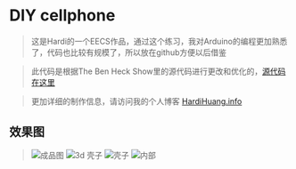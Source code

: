 # DIY cellphone
>这是Hardi的一个EECS作品，通过这个练习，我对Arduino的编程更加熟悉了，代码也比较有规模了，所以放在github方便以后借鉴

>此代码是根据The Ben Heck Show里的源代码进行更改和优化的，[源代码在这里](https://github.com/thebenheckshow/148-tbhs-diy-cell-phone/blob/master/README.md)

>更加详细的制作信息，请访问我的个人博客
[HardiHuang.info](http://hardihuang.info/blog/2018/03/31/diy-cellphone/)

## 效果图
>![成品图](http://hardihuang.info/blog/wp-content/uploads/2018/03/P80408-082410-768x768.jpg)
>![3d 壳子](http://hardihuang.info/blog/wp-content/uploads/2018/03/2018-04-08_091205-768x535.png)
>![壳子](http://hardihuang.info/blog/wp-content/uploads/2018/03/2018-04-08_091143-768x301.png)
>![内部](http://hardihuang.info/blog/wp-content/uploads/2018/03/P80407-203710-768x569.jpg)
